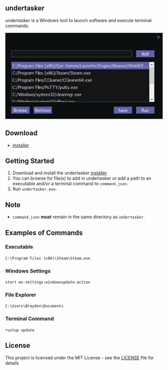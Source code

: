 ## undertasker

undertasker is a Windows tool to launch software and execute terminal commands.

![undertasker](https://raw.githubusercontent.com/braycarlson/undertasker/win32/assets/undertasker.png)

## Download

- [Installer](https://github.com/braycarlson/undertasker/releases/tag/0.1)

## Getting Started
1. Download and install the undertasker [installer](https://github.com/braycarlson/undertasker/releases/tag/0.1)
2. You can browse for file(s) to add in undertasker or add a path to an executable and/or a terminal command to `command.json`.
3. Run `undertasker.exe`.

## Note
- `command.json` **must** remain in the same directory as `undertasker`.

## Examples of Commands

### **Executable**
`C:\Program Files (x86)\Steam\Steam.exe`

### **Windows Settings**
`start ms-settings:windowsupdate-action`

### **File Explorer**
`C:\Users\Brayden\Documents`

### **Terminal Command**
`rustup update`

## License

This project is licensed under the MIT License - see the [LICENSE](LICENSE) file for details
